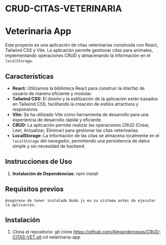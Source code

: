# CRUD-CITAS-VETERINARIA
# Veterinaria App
Este proyecto es una aplicación de citas veterinarias construida con React, Tailwind CSS y Vite. La aplicación permite gestionar citas para animales, implementando operaciones CRUD y almacenando la información en el `localStorage`.

## Características
- **React:** Utilizamos la biblioteca React para construir la interfaz de usuario de manera eficiente y modular.
- **Tailwind CSS:** El diseño y la estilización de la aplicación están basados en Tailwind CSS, facilitando la creación de estilos atractivos y responsivos.
- **Vite:** Se ha utilizado Vite como herramienta de desarrollo para una experiencia de desarrollo rápida y eficiente.
- **CRUD:** La aplicación permite realizar las operaciones CRUD (Crear, Leer, Actualizar, Eliminar) para gestionar las citas veterinarias.
- **LocalStorage:** La información de las citas se almacena localmente en el `localStorage` del navegador, permitiendo una persistencia de datos simple y sin necesidad de backend.

## Instrucciones de Uso

1. **Instalación de Dependencias:**
   npm install

## Requisitos previos
    Asegúrese de tener instalado Node.js en su sistema antes de ejecutar la aplicación.

## Instalación
1. Clona el repositorio:
   git clone https://github.com/Alexanderosses/CRUD-CITAS-VET.git
   cd veterinaria-app